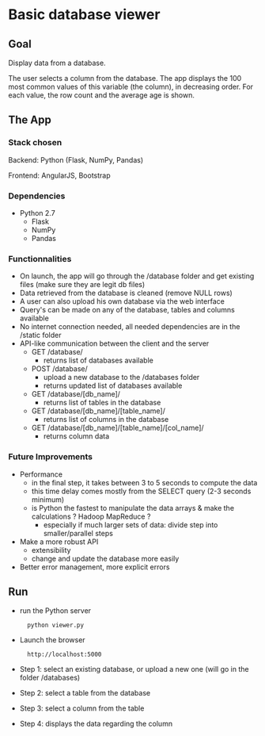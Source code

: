 # Basic database viewer

## Goal

Display data from a database.

The user selects a column from the database. The app displays the 100 most common values of this variable (the column), in decreasing order. For each value, the row count and the average age is shown.


## The App

### Stack chosen

Backend: Python (Flask, NumPy, Pandas)

Frontend: AngularJS, Bootstrap


### Dependencies

- Python 2.7
	- Flask
	- NumPy
	- Pandas


### Functionnalities

- On launch, the app will go through the /database folder and get existing files (make sure they are legit db files)
- Data retrieved from the database is cleaned (remove NULL rows)
- A user can also upload his own database via the web interface
- Query's can be made on any of the database, tables and columns available
- No internet connection needed, all needed dependencies are in the /static folder
- API-like communication between the client and the server
	- GET /database/
		- returns list of databases available
	- POST /database/
		- upload a new database to the /databases folder
		- returns updated list of databases available
	- GET /database/[db_name]/
		- returns list of tables in the database
	- GET /database/[db_name]/[table_name]/
		- returns list of columns in the database
	- GET /database/[db_name]/[table_name]/[col_name]/
		- returns column data


### Future Improvements

- Performance
	- in the final step, it takes between 3 to 5 seconds to compute the data
	- this time delay comes mostly from the SELECT query (2-3 seconds minimum)
	- is Python the fastest to manipulate the data arrays & make the calculations ? Hadoop MapReduce ?
		- especially if much larger sets of data: divide step into smaller/parallel steps
- Make a more robust API
	- extensibility
	- change and update the database more easily
- Better error management, more explicit errors


## Run

- run the Python server

		python viewer.py

- Launch the browser

		http://localhost:5000

- Step 1: select an existing database, or upload a new one (will go in the folder /databases)

- Step 2: select a table from the database

- Step 3: select a column from the table

- Step 4: displays the data regarding the column